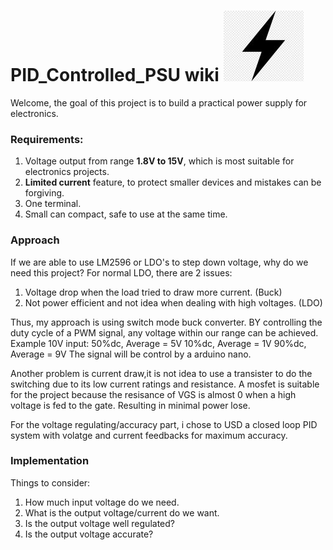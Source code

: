 # **PID_Controlled_PSU wiki**  ![](Images/Power.jpg)
Welcome, the goal of this project is to build a practical power supply for electronics.
### Requirements:
1. Voltage output from range **1.8V to 15V**, which is most suitable for electronics projects.
2. **Limited current** feature, to protect smaller devices and mistakes can be forgiving.
3. One terminal.
4. Small can compact, safe to use at the same time.

### Approach
If we are able to use LM2596 or LDO's to step down voltage, why do we need this project?
For normal LDO, there are 2 issues:
1. Voltage drop when the load tried to draw more current. (Buck)
2. Not power efficient and not idea when dealing with high voltages. (LDO)

Thus, my approach is using switch mode buck converter.
BY controlling the duty cycle of a PWM signal, any voltage within our range can be achieved.
Example 10V input:
50%dc, Average = 5V 
10%dc, Average = 1V
90%dc, Average = 9V
The signal will be control by a arduino nano.

Another problem is current draw,it is not idea to use a transister to do the switching due to its low current ratings and resistance.
A mosfet is suitable for the project because the resisance of VGS is almost 0 when a high voltage is fed to the gate.
Resulting in minimal power lose.

For the voltage regulating/accuracy part, i chose to USD a closed loop PID system with volatge and current feedbacks for maximum accuracy.

### Implementation
Things to consider:
1. How much input voltage do we need.
2. What is the output voltage/current do we want.
3. Is the output voltage well regulated?
4. Is the output voltage accurate?


